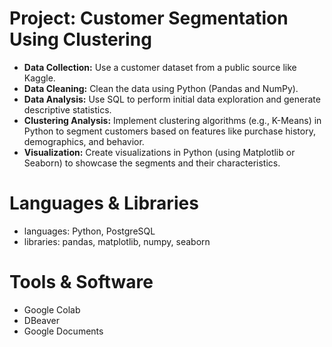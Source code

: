 # Project: Customer Segmentation Using Clustering
* **Data Collection:** Use a customer dataset from a public source like Kaggle.
* **Data Cleaning:** Clean the data using Python (Pandas and NumPy).
* **Data Analysis:** Use SQL to perform initial data exploration and generate descriptive statistics.
* **Clustering Analysis:** Implement clustering algorithms (e.g., K-Means) in Python to segment customers based on features like purchase history, demographics, and behavior.
* **Visualization:** Create visualizations in Python (using Matplotlib or Seaborn) to showcase the segments and their characteristics.

# Languages & Libraries
* languages: Python, PostgreSQL
* libraries: pandas, matplotlib, numpy, seaborn

# Tools & Software
* Google Colab
* DBeaver
* Google Documents



